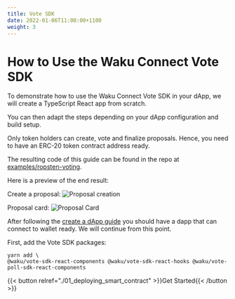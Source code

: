 ```yaml
---
title: Vote SDK
date: 2022-01-06T11:00:00+1100
weight: 3
---
```


# How to Use the Waku Connect Vote SDK

To demonstrate how to use the Waku Connect Vote SDK in your dApp,
we will create a TypeScript React app from scratch.

You can then adapt the steps depending on your dApp configuration and build setup.

Only token holders can create, vote and finalize proposals.
Hence, you need to have an ERC-20 token contract address ready.

The resulting code of this guide can be found in the repo at
[examples/ropsten-voting](https://github.com/status-im/wakuconnect-vote-poll-sdk/tree/master/examples/ropsten-voting).

Here is a preview of the end result:

Create a proposal:
![Proposal creation](/assets/voting_sdk/proposal_creation.gif)

Proposal card:
![Proposal Card](/assets/voting_sdk/proposal_card.png)

After following the [create a dApp guide](../dapp_creation/) you should have a dapp that can connect to wallet ready.
We will continue from this point.

First, add the Vote SDK packages:

```shell
yarn add \
@waku/vote-sdk-react-components @waku/vote-sdk-react-hooks @waku/vote-poll-sdk-react-components
```

{{< button relref="./01_deploying_smart_contract"  >}}Get Started{{< /button >}}
